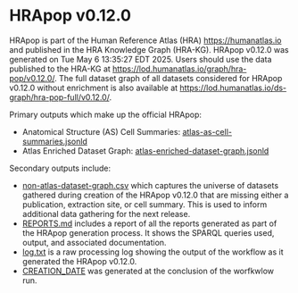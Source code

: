 # HRApop v0.12.0

HRApop is part of the Human Reference Atlas (HRA) <https://humanatlas.io> and published in the HRA Knowledge Graph (HRA-KG). HRApop v0.12.0 was generated on Tue May  6 13:35:27 EDT 2025. Users should use the data published to the HRA-KG at <https://lod.humanatlas.io/graph/hra-pop/v0.12.0/>. The full dataset graph of all datasets considered for HRApop v0.12.0 without enrichment is also available at <https://lod.humanatlas.io/ds-graph/hra-pop-full/v0.12.0/>.

Primary outputs which make up the official HRApop:

* Anatomical Structure (AS) Cell Summaries: [atlas-as-cell-summaries.jsonld](atlas-as-cell-summaries.jsonld)
* Atlas Enriched Dataset Graph: [atlas-enriched-dataset-graph.jsonld](atlas-enriched-dataset-graph.jsonld)

Secondary outputs include:

* [non-atlas-dataset-graph.csv](non-atlas-dataset-graph.csv) which captures the universe of datasets gathered during creation of the HRApop v0.12.0 that are missing either a publication, extraction site, or cell summary. This is used to inform additional data gathering for the next release.
* [REPORTS.md](REPORTS.md) includes a report of all the reports generated as part of the HRApop generation process. It shows the SPARQL queries used, output, and associated documentation.
* [log.txt](log.txt) is a raw processing log showing the output of the workflow as it generated the HRApop v0.12.0.
* [CREATION_DATE](CREATION_DATE) was generated at the conclusion of the worfkwlow run.
